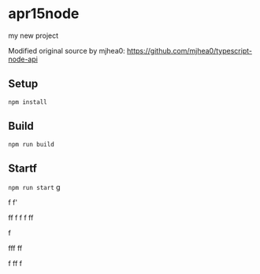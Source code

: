 # apr15node

my new project

Modified original source by mjhea0: https://github.com/mjhea0/typescript-node-api

## Setup

`npm install`

## Build



`npm run build`

## Startf




  












`npm run start`
g



f
f'


ff
f
f
f
ff  


f


fff
ff











f
ff
f

